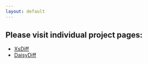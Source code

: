 ```yaml
---
layout: default
---
```

## Please visit individual project pages:
* [XsDiff](xsdiff/)
* [DaisyDiff](daisydiff/)
